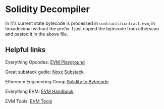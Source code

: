 # Solidity Decompiler

In it's current state bytecode is processed in ``contracts/contract.evm``, in hexadecimal without the prefix. I just copied the bytecode from etherscan and pasted it in the above file.

## Helpful links

Everything Opcodes: [EVM Playground](https://www.evm.codes/)

Great substack gudie: [Noxx Substack](https://noxx.substack.com/p/evm-deep-dives-the-path-to-shadowy)

Ethereum Engineering Group [Solidity to Bytecode](https://www.youtube.com/watch?v=RxL_1AfV7N4&t=2s&themeRefresh=1)

Everything EVM: [EVM Handbook](https://noxx3xxon.notion.site/noxx3xxon/The-EVM-Handbook-bb38e175cc404111a391907c4975426d)

EVM Tools: [EVM Tools](https://github.com/CoinCulture/evm-tools)
